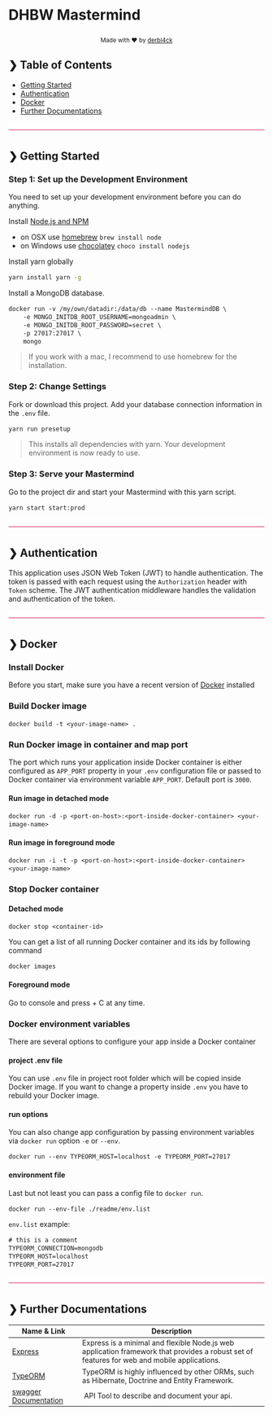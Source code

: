 # DHBW Mastermind
<p align="center">
  <sub>Made with ❤️ by <a href="https://github.com/derbl4ck">derbl4ck</a></sub>
</p>

## ❯ Table of Contents

- [Getting Started](#-getting-started)
- [Authentication](#-authentication)
- [Docker](#-docker)
- [Further Documentations](#-further-documentation)

![divider](./readme/divider.png)

## ❯ Getting Started

### Step 1: Set up the Development Environment

You need to set up your development environment before you can do anything.

Install [Node.js and NPM](https://nodejs.org/en/download/)

- on OSX use [homebrew](http://brew.sh) `brew install node`
- on Windows use [chocolatey](https://chocolatey.org/) `choco install nodejs`

Install yarn globally

```bash
yarn install yarn -g
```

Install a MongoDB database.

```
docker run -v /my/own/datadir:/data/db --name MastermindDB \
    -e MONGO_INITDB_ROOT_USERNAME=mongoadmin \
    -e MONGO_INITDB_ROOT_PASSWORD=secret \
    -p 27017:27017 \
    mongo
```

> If you work with a mac, I recommend to use homebrew for the installation.

### Step 2: Change Settings

Fork or download this project. Add your database connection information in the `.env` file.

```bash
yarn run presetup
```

> This installs all dependencies with yarn. Your development environment is now ready to use.

### Step 3: Serve your Mastermind

Go to the project dir and start your Mastermind with this yarn script.

```bash
yarn start start:prod
```

![divider](./readme/divider.png)

## ❯ Authentication
 
This application uses JSON Web Token (JWT) to handle authentication. The token is passed with each request using the `Authorization` header with `Token` scheme. The JWT authentication middleware handles the validation and authentication of the token.

![divider](./readme/divider.png)

## ❯ Docker

### Install Docker

Before you start, make sure you have a recent version of [Docker](https://docs.docker.com/engine/installation/) installed

### Build Docker image

```shell
docker build -t <your-image-name> .
```

### Run Docker image in container and map port

The port which runs your application inside Docker container is either configured as `APP_PORT` property in your `.env` configuration file or passed to Docker container via environment variable `APP_PORT`. Default port is `3000`.

#### Run image in detached mode

```shell
docker run -d -p <port-on-host>:<port-inside-docker-container> <your-image-name>
```

#### Run image in foreground mode

```shell
docker run -i -t -p <port-on-host>:<port-inside-docker-container> <your-image-name>
```

### Stop Docker container

#### Detached mode

```shell
docker stop <container-id>
```

You can get a list of all running Docker container and its ids by following command

```shell
docker images
```

#### Foreground mode

Go to console and press <CTRL> + C at any time.

### Docker environment variables

There are several options to configure your app inside a Docker container

#### project .env file

You can use `.env` file in project root folder which will be copied inside Docker image. If you want to change a property inside `.env` you have to rebuild your Docker image.

#### run options

You can also change app configuration by passing environment variables via `docker run` option `-e` or `--env`.

```shell
docker run --env TYPEORM_HOST=localhost -e TYPEORM_PORT=27017
```

#### environment file

Last but not least you can pass a config file to `docker run`.

```shell
docker run --env-file ./readme/env.list
```

`env.list` example:

```
# this is a comment
TYPEORM_CONNECTION=mongodb
TYPEORM_HOST=localhost
TYPEORM_PORT=27017
```

![divider](./readme/divider.png)

## ❯ Further Documentations

| Name & Link                       | Description                       |
| --------------------------------- | --------------------------------- |
| [Express](https://expressjs.com/) | Express is a minimal and flexible Node.js web application framework that provides a robust set of features for web and mobile applications. |
| [TypeORM](http://typeorm.io/#/) | TypeORM is highly influenced by other ORMs, such as Hibernate, Doctrine and Entity Framework. |
| [swagger Documentation](http://swagger.io/) | API Tool to describe and document your api. |
